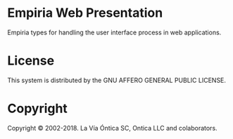 ﻿# Empiria Web Presentation

Empiria types for handling the user interface process in web applications.

# License

This system is distributed by the GNU AFFERO GENERAL PUBLIC LICENSE.

# Copyright

Copyright © 2002-2018. La Vía Óntica SC, Ontica LLC and colaborators.

